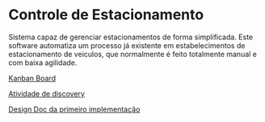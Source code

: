 # Controle de Estacionamento

Sistema capaz de gerenciar estacionamentos de forma simplificada. Este software automatiza um processo já existente em estabelecimentos de estacionamento de veiculos, que normalmente é feito totalmente manual e com baixa agilidade.

[Kanban Board](https://trello.com/b/p01pyFHS/kanban)

[Atividade de discovery](https://trello.com/c/Ahv6QsAS/2-estacionamento-automatizado)

[Design Doc da primeiro implementação](https://docs.google.com/document/d/1MlNiERqXSeYhgPytchX3v4kNUNCgnE-gP0cx7K2cd-Y/edit)
